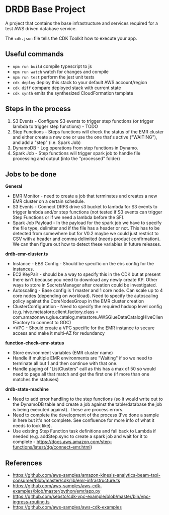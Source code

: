 # DRDB Base Project
A project that contains the base infrastructure and services required for a test AWS driven database service.

The `cdk.json` file tells the CDK Toolkit how to execute your app.

## Useful commands

 * `npm run build`   compile typescript to js
 * `npm run watch`   watch for changes and compile
 * `npm run test`    perform the jest unit tests
 * `cdk deploy`      deploy this stack to your default AWS account/region
 * `cdk diff`        compare deployed stack with current state
 * `cdk synth`       emits the synthesized CloudFormation template

## Steps in the process
1. S3 Events - Configure S3 events to trigger step functions (or trigger lambda to trigger step functions) - TODO
2. Step Functions - Steps functions will check the status of the EMR cluster and either create a new one or use the one that's active ("WAITING"), and add a "step" (i.e. Spark Job)
3. DynamoDB - Log operations from step functions in Dynamo.
4. Spark Job - Step functions will trigger spark job to handle file processing and output (into the "processed" folder)

## Jobs to be done

**General**
* EMR Monitor - need to create a job that terminates and creates a new EMR cluster on a certain schedule. 
* S3 Events - Connect DRFS drive s3 bucket to lambda for S3 events to trigger lambda and/or step functions (not tested if S3 events can trigger Step Functions or if we need a lambda before the SF).
* Spark Job Payload - In the payload for the spark job we have to specify the file type, delimiter and if the file has a header or not. This has to be detected from somewhere but for V0.2 maybe we could just restrict to CSV with a header and comma delimited (needs product confirmation). We can then figure out how to detect these variables in future releases.

**drdb-emr-cluster.ts**
* Instance - EBS Config - Should be specific on the ebs config for the instances. 
* EC2 KeyPair - should be a way to specify this in the CDK but at present there isn't because you need to download any newly create KP. Other ways to store in SecretsManager after creation could be investigated.
* Autoscaling - Base config is 1 master and 1 core node. Can scale up to 4 core nodes (depending on workload). Need to specify the autoscaling policy against the CoreNodesGroup in the EMR cluster creation
* ClusterConfiguration - Need to specify the required hadoop level config (e.g. hive.metastore.client.factory.class = com.amazonaws.glue.catalog.metastore.AWSGlueDataCatalogHiveClientFactory to connect to GDC)
* *VPC - Should create a VPC specific for the EMR instance to secure access and make it multi-AZ for redundancy

**function-check-emr-status**
* Store environment variables (EMR cluster name)
* Handle if multiple EMR environments are "Waiting" if so we need to terminate all but 1 and then continue with that one.
* Handle paging of "ListClusters" call as this has a max of 50 so would need to page all that match and get the first one (if more than one matches the statuses)

**drdb-state-machine**
* Need to add error handling to the step functions (so it would write out to the DynamoDB table and create a job against the table/database the job is being executed against).  These are process errors.
* Need to complete the development of the process (I've done a sample in here but it's not complete.  See confluence for more info of what it needs to look like).
* Use existing Step Function task definitions and fall back to Lambda if needed (e.g. addStep.sync to create a spark job and wait for it to complete - https://docs.aws.amazon.com/step-functions/latest/dg/connect-emr.html)

## References
* https://github.com/aws-samples/amazon-kinesis-analytics-beam-taxi-consumer/blob/master/cdk/lib/emr-infrastructure.ts
* https://github.com/aws-samples/aws-cdk-examples/blob/master/python/emr/app.py
* https://github.com/sebsto/cdk-vpc-example/blob/master/bin/vpc-ingress-routing.ts
* https://github.com/aws-samples/aws-cdk-examples
